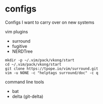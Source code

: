 # configs
Configs I want to carry over on new systems


vim plugins

* surround
* fugitive
* NERDTree
```
mkdir -p ~/.vim/pack/vkong/start
cd ~/.vim/pack/vkong/start
git clone https://tpope.io/vim/surround.git
vim -u NONE -c "helptags surround/doc" -c q
```

command line tools
* bat
* delta (git-delta)

